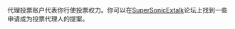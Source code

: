 代理投票账户代表你行使投票权力。你可以在[SuperSonicExtalk](https://supersonicextalk.org/index.php/board,75.0.html)论坛上找到一些申请成为投票代理人的提案。